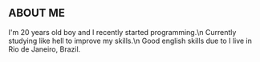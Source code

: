 ## ABOUT ME
I'm 20 years old boy and I recently started programming.\n
Currently studying like hell to improve my skills.\n
Good english skills due to 
I live in Rio de Janeiro, Brazil.
